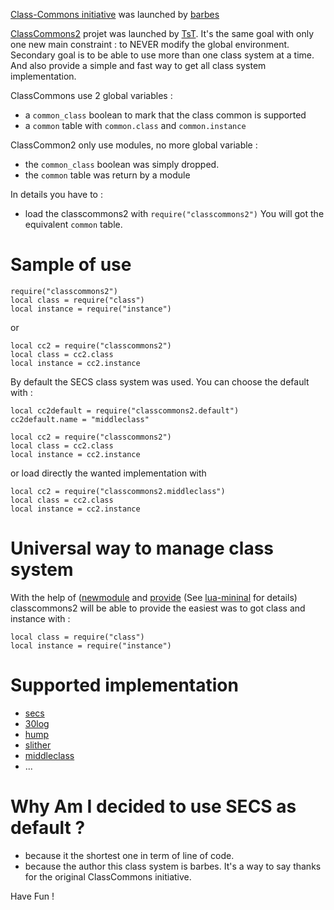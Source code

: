 
[Class-Commons initiative](https://github.com/bartbes/Class-Commons) was launched by [barbes](https://github.com/bartbes)

[ClassCommons2](https://github.com/tst2005/lua-classcommons2) projet was launched by [TsT](https://github.com/tst2005).
It's the same goal with only one new main constraint : to NEVER modify the global environment.
Secondary goal is to be able to use more than one class system at a time.
And also provide a simple and fast way to get all class system implementation.


ClassCommons use 2 global variables :
 * a `common_class` boolean to mark that the class common is supported
 * a `common` table with `common.class` and `common.instance`

ClassCommon2 only use modules, no more global variable :
 * the `common_class` boolean was simply dropped.
 * the `common` table was return by a module

In details you have to :
 * load the classcommons2 with `require("classcommons2")`
   You will got the equivalent `common` table.


# Sample of use

```
require("classcommons2")
local class = require("class")
local instance = require("instance")
```

or

```
local cc2 = require("classcommons2")
local class = cc2.class
local instance = cc2.instance
```

By default the SECS class system was used.
You can choose the default with :

```
local cc2default = require("classcommons2.default")
cc2default.name = "middleclass"

local cc2 = require("classcommons2")
local class = cc2.class
local instance = cc2.instance
```

or load directly the wanted implementation with

```
local cc2 = require("classcommons2.middleclass")
local class = cc2.class
local instance = cc2.instance
```

# Universal way to manage class system

With the help of ([newmodule](https://github.com/tst2005/lua-newmodule) and [provide](https://github.com/tst2005/lua-provide) (See [lua-mininal](https://github.com/tst2005/lua-minimal) for details) classcommons2 will be able to provide the easiest was to got class and instance with :
```
local class = require("class") 
local instance = require("instance")
```


# Supported implementation

 * [secs]()
 * [30log]()
 * [hump]()
 * [slither]()
 * [middleclass]()
 * ...

# Why Am I decided to use SECS as default ?

 * because it the shortest one in term of line of code.
 * because the author this class system is barbes. It's a way to say thanks for the original ClassCommons initiative.


Have Fun !
